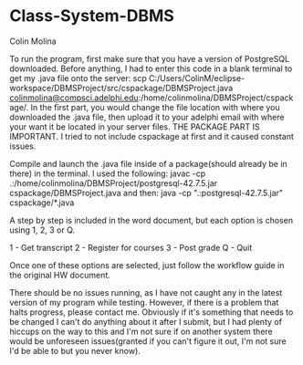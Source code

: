 # Class-System-DBMS
Colin Molina

To run the program, first make sure that you have a version of PostgreSQL downloaded. Before anything, I had to enter this code in a blank terminal to get my .java file onto the server: 
scp C:/Users/ColinM/eclipse-workspace/DBMSProject/src/cspackage/DBMSProject.java colinmolina@compsci.adelphi.edu:/home/colinmolina/DBMSProject/cspackage/. 
In the first part, you would change the file location with where you downloaded the .java file, then upload it to your adelphi email with where your want it be located in your server files. THE PACKAGE PART IS IMPORTANT. I tried to not include cspackage at first and it caused constant issues.

Compile and launch the .java file inside of a package(should already be in there) in the terminal. I used the following: 
javac -cp .:/home/colinmolina/DBMSProject/postgresql-42.7.5.jar cspackage/DBMSProject.java
and then:
java -cp ".:postgresql-42.7.5.jar" cspackage/*.java

 A step by step is included in the word document, but each option is chosen using 1, 2, 3 or Q. 

1 - Get transcript
2 - Register for courses
3 - Post grade
Q - Quit

Once one of these options are selected, just follow the workflow guide in the original HW document.

There should be no issues running, as I have not caught any in the latest version of my program while testing. However, if there is a problem that halts progress, please contact me. Obviously if it's something that needs to be changed I can't do anything about it after I submit, but I had plenty of hiccups on the way to this and I'm not sure if on another system there would be unforeseen issues(granted if you can't figure it out, I'm not sure I'd be able to but you never know).
